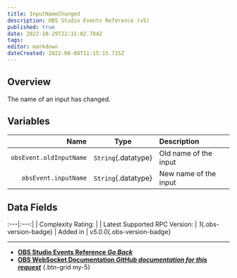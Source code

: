```yaml
---
title: InputNameChanged
description: OBS Studio Events Reference (v5)
published: true
date: 2022-10-29T22:15:02.784Z
tags: 
editor: markdown
dateCreated: 2022-08-08T11:15:15.715Z
---
```


## Overview
The name of an input has changed.

## Variables
Name | Type | Description | 
----:|:----:|:------------|
`obsEvent.oldInputName` | `String`{.datatype} | Old name of the input
`obsEvent.inputName` | `String`{.datatype} | New name of the input

## Data Fields
:---|:---:|
| Complexity Rating: | <span class="stars stars--2"></span>
| Latest Supported RPC Version: | *1*{.obs-version-badge}
| Added in | *v5.0.0*{.obs-version-badge}

---

- [<i class="mdi mdi-chevron-left"></i>**OBS Studio Events Reference *Go Back***](/Broadcasters/OBS/Events)
- [<i class="mdi mdi-github"></i> **OBS WebSocket Documentation *GitHub documentation for this request***](https://github.com/obsproject/obs-websocket/blob/master/docs/generated/protocol.md#inputnamechanged)
{.btn-grid my-5}